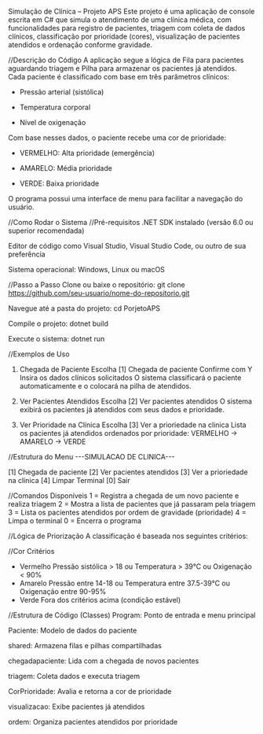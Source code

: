 Simulação de Clínica – Projeto APS
Este projeto é uma aplicação de console escrita em C# que simula o atendimento de uma clínica médica, com funcionalidades para registro de pacientes, triagem com coleta de dados clínicos, classificação por prioridade (cores), visualização de pacientes atendidos e ordenação conforme gravidade.

//Descrição do Código
A aplicação segue a lógica de Fila para pacientes aguardando triagem e Pilha para armazenar os pacientes já atendidos. Cada paciente é classificado com base em três parâmetros clínicos:

  * Pressão arterial (sistólica)

  * Temperatura corporal

  * Nível de oxigenação

Com base nesses dados, o paciente recebe uma cor de prioridade:

   * VERMELHO: Alta prioridade (emergência)

   * AMARELO: Média prioridade

   * VERDE: Baixa prioridade

O programa possui uma interface de menu para facilitar a navegação do usuário.

  //Como Rodar o Sistema
  //Pré-requisitos
.NET SDK instalado (versão 6.0 ou superior recomendada)

Editor de código como Visual Studio, Visual Studio Code, ou outro de sua preferência

Sistema operacional: Windows, Linux ou macOS

  //Passo a Passo
Clone ou baixe o repositório:
  git clone https://github.com/seu-usuario/nome-do-repositorio.git

Navegue até a pasta do projeto:
  cd PorjetoAPS

Compile o projeto:
  dotnet build

Execute o sistema:
  dotnet run

  //Exemplos de Uso
1. Chegada de Paciente
Escolha [1] Chegada de paciente
Confirme com Y
Insira os dados clínicos solicitados
O sistema classificará o paciente automaticamente e o colocará na pilha de atendidos.

2. Ver Pacientes Atendidos
Escolha [2] Ver pacientes atendidos
O sistema exibirá os pacientes já atendidos com seus dados e prioridade.

3. Ver Prioridade na Clínica
Escolha [3] Ver a prioriedade na clinica
Lista os pacientes já atendidos ordenados por prioridade: VERMELHO → AMARELO → VERDE

  //Estrutura do Menu
---SIMULACAO DE CLINICA---

[1] Chegada de paciente
[2] Ver pacientes atendidos
[3] Ver a prioriedade na clinica
[4] Limpar Terminal
[0] Sair      

//Comandos Disponíveis
1	= Registra a chegada de um novo paciente e realiza triagem
2	= Mostra a lista de pacientes que já passaram pela triagem
3	= Lista os pacientes atendidos por ordem de gravidade (prioridade)
4	= Limpa o terminal
0	= Encerra o programa

  //Lógica de Priorização
A classificação é baseada nos seguintes critérios:

//Cor	Critérios
   * Vermelho	Pressão sistólica > 18 ou Temperatura > 39°C ou Oxigenação < 90%
   * Amarelo	Pressão entre 14-18 ou Temperatura entre 37.5-39°C ou Oxigenação entre 90-95%
   * Verde	Fora dos critérios acima (condição estável)

   //Estrutura de Código (Classes)
Program: Ponto de entrada e menu principal

Paciente: Modelo de dados do paciente

shared: Armazena filas e pilhas compartilhadas

chegadapaciente: Lida com a chegada de novos pacientes

triagem: Coleta dados e executa triagem

CorPrioridade: Avalia e retorna a cor de prioridade

visualizacao: Exibe pacientes já atendidos

ordem: Organiza pacientes atendidos por prioridade
